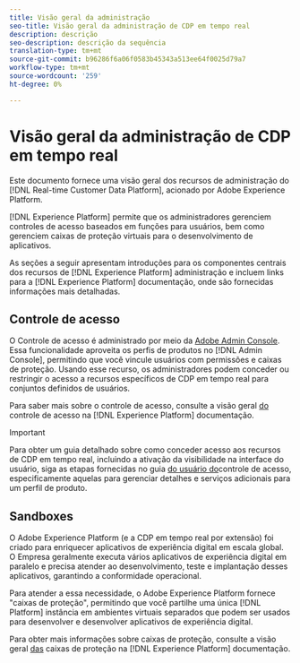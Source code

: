 ```yaml
---
title: Visão geral da administração
seo-title: Visão geral da administração de CDP em tempo real
description: descrição
seo-description: descrição da sequência
translation-type: tm+mt
source-git-commit: b96286f6a06f0583b45343a513ee64f0025d79a7
workflow-type: tm+mt
source-wordcount: '259'
ht-degree: 0%

---
```



# Visão geral da administração de CDP em tempo real

Este documento fornece uma visão geral dos recursos de administração do [!DNL Real-time Customer Data Platform], acionado por Adobe Experience Platform.

[!DNL Experience Platform] permite que os administradores gerenciem controles de acesso baseados em funções para usuários, bem como gerenciem caixas de proteção virtuais para o desenvolvimento de aplicativos.

As seções a seguir apresentam introduções para os componentes centrais dos recursos de [!DNL Experience Platform] administração e incluem links para a [!DNL Experience Platform] documentação, onde são fornecidas informações mais detalhadas.

## Controle de acesso

O Controle de acesso é administrado por meio da [Adobe Admin Console](http://adminconsole.adobe.com). Essa funcionalidade aproveita os perfis de produtos no [!DNL Admin Console], permitindo que você vincule usuários com permissões e caixas de proteção. Usando esse recurso, os administradores podem conceder ou restringir o acesso a recursos específicos de CDP em tempo real para conjuntos definidos de usuários.

Para saber mais sobre o controle de acesso, consulte a visão geral [do](../../access-control/home.md) controle de acesso na [!DNL Experience Platform] documentação.

>[!IMPORTANT]
>Para obter um guia detalhado sobre como conceder acesso aos recursos de CDP em tempo real, incluindo a ativação da visibilidade na interface do usuário, siga as etapas fornecidas no guia [do usuário do](../../access-control/ui/overview.md)controle de acesso, especificamente aquelas para gerenciar detalhes e serviços adicionais para um perfil de produto.

## Sandboxes

O Adobe Experience Platform (e a CDP em tempo real por extensão) foi criado para enriquecer aplicativos de experiência digital em escala global. O Empresa geralmente executa vários aplicativos de experiência digital em paralelo e precisa atender ao desenvolvimento, teste e implantação desses aplicativos, garantindo a conformidade operacional.

Para atender a essa necessidade, o Adobe Experience Platform fornece &quot;caixas de proteção&quot;, permitindo que você partilhe uma única [!DNL Platform] instância em ambientes virtuais separados que podem ser usados para desenvolver e desenvolver aplicativos de experiência digital.

Para obter mais informações sobre caixas de proteção, consulte a visão geral [das](../../sandboxes/home.md) caixas de proteção na [!DNL Experience Platform] documentação.